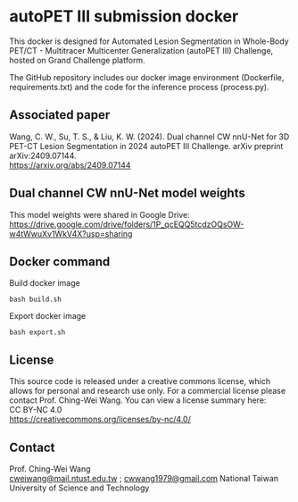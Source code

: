 # autoPET III submission docker
This docker is designed for Automated Lesion Segmentation in Whole-Body PET/CT - Multitracer Multicenter Generalization (autoPET III) Challenge, hosted on Grand Challenge platform.

The GitHub repository includes our docker image environment (Dockerfile, requirements.txt) and the code for the inference process (process.py).

##  Associated paper
Wang, C. W., Su, T. S., & Liu, K. W. (2024). Dual channel CW nnU-Net for 3D PET-CT Lesion Segmentation in 2024 autoPET III Challenge. arXiv preprint arXiv:2409.07144.  
https://arxiv.org/abs/2409.07144

## Dual channel CW nnU-Net model weights
This model weights were shared in Google Drive:  
https://drive.google.com/drive/folders/1P_qcEQQ5tcdzOQsOW-w4tWwuXv1WkV4X?usp=sharing

## Docker command
Build docker image
```
bash build.sh 
```
Export docker image
```
bash export.sh
```
## License
This source code is released under a creative commons license, which allows for personal and research use only. For a commercial license please contact Prof. Ching-Wei Wang. You can view a license summary here:  
CC BY-NC 4.0  
https://creativecommons.org/licenses/by-nc/4.0/


## Contact
Prof. Ching-Wei Wang  
cweiwang@mail.ntust.edu.tw ; cwwang1979@gmail.com
National Taiwan University of Science and Technology
